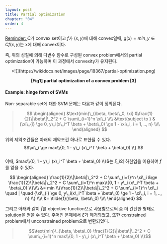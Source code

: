 ```yaml
---
layout: post
title: Partial optimization
chapter: "04"
order: 4
---
```


<script type="text/x-mathjax-config">
MathJax.Hub.Config({
    displayAlign: "center"
});
</script>

[Reminder: ](https://wikidocs.net/17268#minimization) $C$가 convex set이고 $f$가 $(x,y)$에 대해 convex일때, $g(x) = min\_{y \in C} f(x, y)$는 x에 대해 convex이다.

즉, 위의 성질에 의해 다변수 함수로 구성된 convex problem에서의 partial optimization이 가능하며 이 과정에서 convexity가 유지된다.
<center>
>![](https://wikidocs.net/images/page/18367/partial-optimization.png)</br>

**[Fig1] partial optimization of a convex problem [3]**
</center>

#### Example: hinge form of SVMs
Non-separable set에 대한 SVM 문제는 다음과 같이 정의된다. 
>$$
>\begin{aligned}
>    &\text{min}\_{\beta, \beta\_0, \xi} &\frac{1}{2}\|\beta\|\_2^2 + C \sum\_{i=1}^n \xi\_i \\\\
>    &\text{subject to } &{\xi\_{i} \ge 0, y\_i(x\_i^T \beta + \beta\_0) \ge 1 - \xi\_i, i = 1, .., n} \\\\
>\end{aligned}
>$$

위의 제약조건들은 아래의 제약조건 하나로 표현될 수 있다.
$$\xi\_i \ge max\\{0, 1 - y\_i (x\_i^T \beta + \beta\_0) \\}.$$</br>
이때, $max\\{0, 1 - y\_i (x\_i^T \beta + \beta\_0) \\}$는 $\xi\_i$의 하한임을 이용하여 $\tilde{f}$를 얻을 수 있다.</br>

>
$$
\begin{aligned}
\frac{1}{2}\|\beta\|\_2^2 + C \sum\_{i=1}^n \xi\_i &\ge \frac{1}{2}\|\beta\|\_2^2 + C \sum\_{i=1}^n max\\{0, 1 - y\_i (x\_i^T \beta + \beta\_0) \\}\\\\
&= min \\{\frac{1}{2}\|\beta\|\_2^2 + C \sum\_{i=1}^n \xi\_i \quad | \quad {\xi\_{i} \ge 0, y\_i(x\_i^T \beta + \beta\_0) \ge 1 - \xi\_i, i = 1, .., n} \\} \\\\
&= \tilde{f}(\beta, \beta\_0) \\\\
\end{aligned}
$$


그리고 아래와 같이 $\tilde{f}$를 objective function으로 사용함으로써 좀 더 간단한 형태로 solution을 얻을 수 있다. 주어진 문제에서 $\xi$가 제거되었고, 또한 constrained problem에서 unconstrained problem으로 변환되었다.

> $$\text{min}\_{\beta, \beta\_0} \frac{1}{2}\|\beta\|\_2^2 + C \sum\_{i=1}^n max\\{0, 1 - y\_i (x\_i^T \beta + \beta\_0) \\}$$